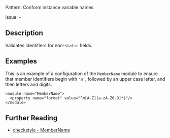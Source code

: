 Pattern: Conform instance variable names

Issue: -

## Description

Validates identifiers for non-`static` fields. 

## Examples

This is an example of a configuration of the `MemberName` module to ensure that member identifiers begin with `'m'`, followed by an upper case letter, and then letters and digits: 
    
    
    <module name="MemberName">
      <property name="format" value="^m[A-Z][a-zA-Z0-9]*$"/>
    </module>

## Further Reading

* [checkstyle - MemberName](http://checkstyle.sourceforge.net/config_naming.html#MemberName)
